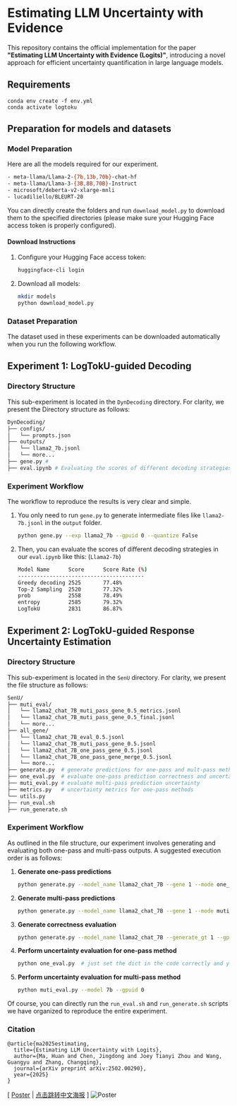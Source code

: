 # Estimating LLM Uncertainty with Evidence

This repository contains the official implementation for the paper **"Estimating LLM Uncertainty with Evidence (Logits)"**, introducing a novel approach for efficient uncertainty quantification in large language models. 


## Requirements

```
conda env create -f env.yml
conda activate logtoku
```

## Preparation for models and datasets

### Model Preparation

Here are all the models required for our experiment. 

```bash
- meta-llama/Llama-2-{7b,13b,70b}-chat-hf
- meta-llama/Llama-3-{3B,8B,70B}-Instruct
- microsoft/deberta-v2-xlarge-mnli
- lucadiliello/BLEURT-20
```

You can directly create the folders and run `download_model.py` to download them to the specified directories (please make sure your Hugging Face access token is properly configured).

#### Download Instructions

1. Configure your Hugging Face access token:
   ```bash
   huggingface-cli login
   ```

2. Download all models:

   ```bash
   mkdir models
   python download_model.py 
   ```

### Dataset Preparation

The dataset used in these experiments can be downloaded automatically when you run the following workflow.

## Experiment 1: LogTokU-guided Decoding

### Directory Structure

This sub-experiment is located in the `DynDecoding` directory. For clarity, we present the Directory structure as follows:

```bash
DynDecoding/
├── configs/
│   └── prompts.json
├── outputs/
│   └── llama2_7b.jsonl
│   └── more...
├── gene.py # 
├── eval.ipynb # Evaluating the scores of different decoding strategies
```

### Experiment Workflow

The workflow to reproduce the results is very clear and simple. 

1. You only need to run `gene.py` to generate intermediate files like `llama2-7b.jsonl` in the `output` folder. 

   ```bash
   python gene.py --exp llama2_7b --gpuid 0 --quantize False
   ```
2. Then, you can evaluate the scores of different decoding strategies in our `eval.ipynb` like this: (`Llama2-7b`)
   ```bash
   Model Name      Score      Score Rate (%) 
   ----------------------------------------
   Greedy decoding 2525       77.48%
   Top-2 Sampling  2520       77.32%
   prob            2558       78.49%
   entropy         2585       79.32%
   LogTokU         2831       86.87%
   ```

## Experiment 2: LogTokU-guided Response Uncertainty Estimation

### Directory Structure

This sub-experiment is located in the `SenU` directory. For clarity, we present the file structure as follows:

```bash
SenU/
├── muti_eval/
│   └── llama2_chat_7B_muti_pass_gene_0.5_metrics.jsonl
│   └── llama2_chat_7B_muti_pass_gene_0.5_final.jsonl
│   └── more...
├── all_gene/
│   └── llama2_chat_7B_eval_0.5.jsonl
│   └── llama2_chat_7B_muti_pass_gene_0.5.jsonl
│   └── llama2_chat_7B_one_pass_gene_0.5.jsonl
│   └── llama2_chat_7B_one_pass_gene_merge_0.5.jsonl
│   └── more...
├── generate.py  # generate predictions for one-pass and mult-pass methods
├── one_eval.py  # evaluate one-pass prediction correctness and uncertainty
├── muti_eval.py # evaluate multi-pass prediction uncertainty
├── metrics.py   # uncertainty metrics for one-pass methods
└── utils.py  
├── run_eval.sh 
├── run_generate.sh
```

### Experiment Workflow

As outlined in the file structure, our experiment involves generating and evaluating both one-pass and multi-pass outputs. A suggested execution order is as follows:

1. **Generate one-pass predictions**
   
   ```bash
   python generate.py --model_name llama2_chat_7B --gene 1 --mode one_pass --gpuid 0 
   ```
   
2. **Generate multi-pass predictions**
   
   ```bash
   python generate.py --model_name llama2_chat_7B --gene 1 --mode muti_pass --temp 0.5 --gpuid 0
   ```
   
3. **Generate correctness evaluation**
   
   ```bash
   python generate.py --model_name llama2_chat_7B --generate_gt 1 --gpuid 0
   ```
   
4. **Perform uncertainty evaluation for one-pass method**
   
   ```bash
   python one_eval.py  # just set the dict in the code correctly and you can get all metrics at once
   ```
   
5. **Perform uncertainty evaluation for multi-pass method**
   
   ```bash
   python muti_eval.py --model 7b --gpuid 0
   ```

Of course, you can directly run the `run_eval.sh` and `run_generate.sh` scripts we have organized to reproduce the entire experiment.

### Citation

```
@article{ma2025estimating,
  title={Estimating LLM Uncertainty with Logits},
  author={Ma, Huan and Chen, Jingdong and Joey Tianyi Zhou and Wang, Guangyu and Zhang, Changqing},
  journal={arXiv preprint arXiv:2502.00290},
  year={2025}
}
```

[ [Poster](./poster_en.png) | [点击跳转中文海报](./poster.png) ]
![Poster](./poster_en.png)



